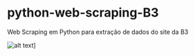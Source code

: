 # python-web-scraping-B3
Web Scraping em Python para extração de dados do site da B3


![alt text](https://imgur.com/lupRQJG)]
